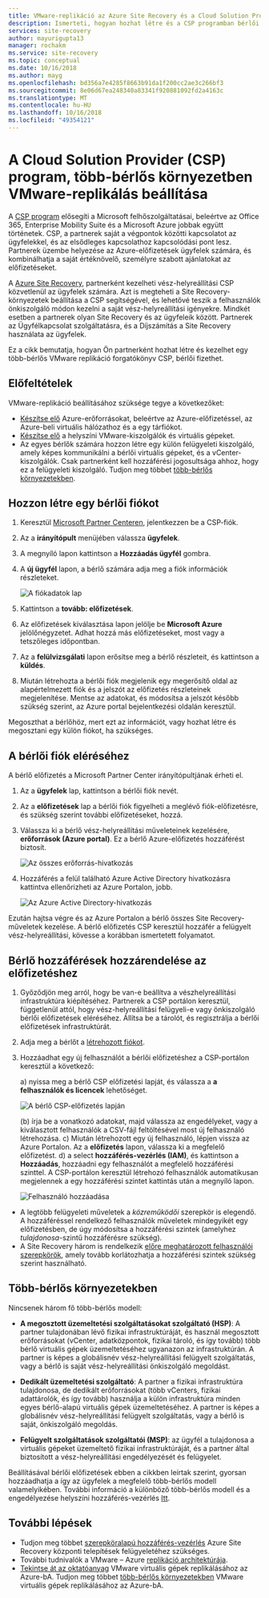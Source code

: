 ```yaml
---
title: VMware-replikáció az Azure Site Recovery és a Cloud Solution Provider (CSP) program több-bérlős környezet beállítása |} A Microsoft Docs
description: Ismerteti, hogyan hozhat létre és a CSP programban bérlői előfizetések kezelése és üzembe helyezése az Azure Site Recovery egy több-bérlős beállítása
services: site-recovery
author: mayurigupta13
manager: rochakm
ms.service: site-recovery
ms.topic: conceptual
ms.date: 10/16/2018
ms.author: mayg
ms.openlocfilehash: bd356a7e4285f8663b91da1f200cc2ae3c266bf3
ms.sourcegitcommit: 8e06d67ea248340a83341f920881092fd2a4163c
ms.translationtype: MT
ms.contentlocale: hu-HU
ms.lasthandoff: 10/16/2018
ms.locfileid: "49354121"
---
```

# <a name="set-up-vmware-replication-in-a-multi-tenancy-environment-with-the-cloud-solution-provider-csp-program"></a>A Cloud Solution Provider (CSP) program, több-bérlős környezetben VMware-replikálás beállítása

A [CSP program](https://partner.microsoft.com/en-US/cloud-solution-provider) elősegíti a Microsoft felhőszolgáltatásai, beleértve az Office 365, Enterprise Mobility Suite és a Microsoft Azure jobbak együtt történetek. CSP, a partnerek saját a végpontok közötti kapcsolatot az ügyfelekkel, és az elsődleges kapcsolathoz kapcsolódási pont lesz. Partnerek üzembe helyezése az Azure-előfizetések ügyfelek számára, és kombinálhatja a saját értéknövelő, személyre szabott ajánlatokat az előfizetéseket.

A [Azure Site Recovery](site-recovery-overview.md), partnerként kezelheti vész-helyreállítási CSP közvetlenül az ügyfelek számára. Azt is megteheti a Site Recovery-környezetek beállítása a CSP segítségével, és lehetővé teszik a felhasználók önkiszolgáló módon kezelni a saját vész-helyreállítási igényekre. Mindkét esetben a partnerek olyan Site Recovery és az ügyfeleik között. Partnerek az Ügyfélkapcsolat szolgáltatásra, és a Díjszámítás a Site Recovery használata az ügyfelek.

Ez a cikk bemutatja, hogyan Ön partnerként hozhat létre és kezelhet egy több-bérlős VMware replikáció forgatókönyv CSP, bérlői fizethet.

## <a name="prerequisites"></a>Előfeltételek

VMware-replikáció beállításához szüksége tegye a következőket:

- [Készítse elő](tutorial-prepare-azure.md) Azure-erőforrásokat, beleértve az Azure-előfizetéssel, az Azure-beli virtuális hálózathoz és a egy tárfiókot.
- [Készítse elő](vmware-azure-tutorial-prepare-on-premises.md) a helyszíni VMware-kiszolgálók és virtuális gépeket.
- Az egyes bérlők számára hozzon létre egy külön felügyeleti kiszolgáló, amely képes kommunikálni a bérlői virtuális gépeket, és a vCenter-kiszolgálók. Csak partnerként kell hozzáférési jogosultsága ahhoz, hogy ez a felügyeleti kiszolgáló. Tudjon meg többet [több-bérlős környezetekben](vmware-azure-multi-tenant-overview.md).

## <a name="create-a-tenant-account"></a>Hozzon létre egy bérlői fiókot

1. Keresztül [Microsoft Partner Centeren](https://partnercenter.microsoft.com/), jelentkezzen be a CSP-fiók.
2. Az a **irányítópult** menüjében válassza **ügyfelek**.
3. A megnyíló lapon kattintson a **Hozzáadás ügyfél** gombra.
4. A **új ügyfél** lapon, a bérlő számára adja meg a fiók információk részleteket.

    ![A fiókadatok lap](./media/vmware-azure-multi-tenant-csp-disaster-recovery/customer-add-filled.png)

5. Kattintson a **tovább: előfizetések**.
6. Az előfizetések kiválasztása lapon jelölje be **Microsoft Azure** jelölőnégyzetet. Adhat hozzá más előfizetéseket, most vagy a tetszőleges időpontban.
7. Az a **felülvizsgálati** lapon erősítse meg a bérlő részleteit, és kattintson a **küldés**.
8. Miután létrehozta a bérlői fiók megjelenik egy megerősítő oldal az alapértelmezett fiók és a jelszót az előfizetés részleteinek megjelenítése. Mentse az adatokat, és módosítsa a jelszót később szükség szerint, az Azure portal bejelentkezési oldalán keresztül.

Megoszthat a bérlőhöz, mert ezt az információt, vagy hozhat létre és megosztani egy külön fiókot, ha szükséges.

## <a name="access-the-tenant-account"></a>A bérlői fiók eléréséhez

A bérlő előfizetés a Microsoft Partner Center irányítópultjának érheti el.

1. Az a **ügyfelek** lap, kattintson a bérlői fiók nevét.
2. Az a **előfizetések** lap a bérlői fiók figyelheti a meglévő fiók-előfizetésre, és szükség szerint további előfizetéseket, hozzá.
3. Válassza ki a bérlő vész-helyreállítási műveleteinek kezelésére, **erőforrások (Azure portal)**. Ez a bérlő Azure-előfizetés hozzáférést biztosít.

    ![Az összes erőforrás-hivatkozás](./media/vmware-azure-multi-tenant-csp-disaster-recovery/all-resources-select.png)  

4. Hozzáférés a felül található Azure Active Directory hivatkozásra kattintva ellenőrizheti az Azure Portalon, jobb.

    ![Az Azure Active Directory-hivatkozás](./media/vmware-azure-multi-tenant-csp-disaster-recovery/aad-admin-display.png)

Ezután hajtsa végre és az Azure Portalon a bérlő összes Site Recovery-műveletek kezelése. A bérlő előfizetés CSP keresztül hozzáfér a felügyelt vész-helyreállítási, kövesse a korábban ismertetett folyamatot.

## <a name="assign-tenant-access-to-the-subscription"></a>Bérlő hozzáférések hozzárendelése az előfizetéshez

1. Győződjön meg arról, hogy be van-e beállítva a vészhelyreállítási infrastruktúra kiépítéséhez. Partnerek a CSP portálon keresztül, függetlenül attól, hogy vész-helyreállítási felügyeli-e vagy önkiszolgáló bérlői előfizetések eléréséhez. Állítsa be a tárolót, és regisztrálja a bérlői előfizetések infrastruktúrát.
2. Adja meg a bérlőt a [létrehozott fiókot](#create-a-tenant-account).
3. Hozzáadhat egy új felhasználót a bérlői előfizetéshez a CSP-portálon keresztül a következő:

    a) nyissa meg a bérlő CSP előfizetési lapját, és válassza a **a felhasználók és licencek** lehetőséget.

      ![A bérlő CSP-előfizetés lapján](./media/vmware-azure-multi-tenant-csp-disaster-recovery/users-and-licences.png)

      (b) írja be a vonatkozó adatokat, majd válassza az engedélyeket, vagy a kiválasztott felhasználók a CSV-fájl feltöltésével most új felhasználó létrehozása.
    c) Miután létrehozott egy új felhasználó, lépjen vissza az Azure Portalon. Az a **előfizetés** lapon, válassza ki a megfelelő előfizetést.
    d) a select **hozzáférés-vezérlés (IAM)**, és kattintson a **Hozzáadás**, hozzáadni egy felhasználót a megfelelő hozzáférési szinttel. A CSP-portálon keresztül létrehozó felhasználók automatikusan megjelennek a egy hozzáférési szintet kattintás után a megnyíló lapon.

      ![Felhasználó hozzáadása](./media/vmware-azure-multi-tenant-csp-disaster-recovery/add-user-subscription.png)

- A legtöbb felügyeleti műveletek a *közreműködői* szerepkör is elegendő. A hozzáféréssel rendelkező felhasználók műveletek mindegyikét egy előfizetésben, de úgy módosítsa a hozzáférési szintek (amelyhez *tulajdonosa*-szintű hozzáférésre szükség).
- A Site Recovery három is rendelkezik [előre meghatározott felhasználói szerepkörök](site-recovery-role-based-linked-access-control.md), amely tovább korlátozhatja a hozzáférési szintek szükség szerint használható.

## <a name="multi-tenant-environments"></a>Több-bérlős környezetekben

Nincsenek három fő több-bérlős modell:

* **A megosztott üzemeltetési szolgáltatásokat szolgáltató (HSP)**: A partner tulajdonában lévő fizikai infrastruktúráját, és használ megosztott erőforrásokat (vCenter, adatközpontok, fizikai tároló, és így tovább) több bérlő virtuális gépek üzemeltetéséhez ugyanazon az infrastruktúrán. A partner is képes a globálisnév vész-helyreállítási felügyelt szolgáltatás, vagy a bérlő is saját vész-helyreállítási önkiszolgáló megoldást.

* **Dedikált üzemeltetési szolgáltató**: A partner a fizikai infrastruktúra tulajdonosa, de dedikált erőforrásokat (több vCenters, fizikai adattárolók, és így tovább) használja a külön infrastruktúra minden egyes bérlő-alapú virtuális gépek üzemeltetéséhez. A partner is képes a globálisnév vész-helyreállítási felügyelt szolgáltatás, vagy a bérlő is saját, önkiszolgáló megoldás.

* **Felügyelt szolgáltatások szolgáltatói (MSP)**: az ügyfél a tulajdonosa a virtuális gépeket üzemeltető fizikai infrastruktúráját, és a partner által biztosított a vész-helyreállítási engedélyezését és felügyelet.

Beállításával bérlői előfizetések ebben a cikkben leírtak szerint, gyorsan hozzáadhatja a így az ügyfelek a megfelelő több-bérlős modell valamelyikében. További információ a különböző több-bérlős modell és a engedélyezése helyszíni hozzáférés-vezérlés [Itt](vmware-azure-multi-tenant-overview.md).

## <a name="next-steps"></a>További lépések
- Tudjon meg többet [szerepköralapú hozzáférés-vezérlés](site-recovery-role-based-linked-access-control.md) Azure Site Recovery központi telepítések felügyeletéhez szükséges.
- További tudnivalók a VMware – Azure [replikáció architektúrája](vmware-azure-architecture.md).
- [Tekintse át az oktatóanyag](vmware-azure-tutorial.md) VMware virtuális gépek replikálásához az Azure-bA.
Tudjon meg többet [több-bérlős környezetekben](vmware-azure-multi-tenant-overview.md) VMware virtuális gépek replikálásához az Azure-bA.
